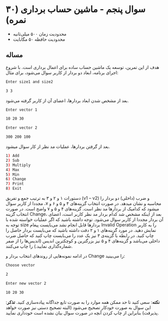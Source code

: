 # سوال پنجم - ماشین حساب برداری (۳۰ نمره)

+ محدودیت زمان ۵۰۰ میلی‌ثانیه
+ محدودیت حافظه ۵۰ مگابایت

## مساله

هدف از اين تمرين، توسعه یک ماشین حساب ساده برای اعمال برداری است. با شروع اجرای برنامه، ابعاد دو بردار از کاربر سوال می‌شود، برای مثال:

```sh
Enter size1 and size2
```

```sh
3 3
```

بعد از مشخص شدن ابعاد بردارها، اعضای آن از کاربر گرفته می‌شود.

```sh
Enter vector 1
```

```sh
10 20 30
```

```sh
Enter vector 2
```

```sh
300 200 100
```

بعد از گرفتن بردارها، عملیات مد نظر از کار سوال میشود.

```sh
1) Add
2) Sub
3) Multiply
4) Max
5) Min
6) Change
7) Print
8) Exit
```

دستورات ۱ و ۲ و ۳ به ترتیب جمع و تفریق (v1 – v2) و ضرب (داخلی) دو بردار را محاسبه و نشان مید‌هد. در صورت انتخاب گزینه‌های ۴ و ۵ و ۶ و ۷، مجددا از کاربر سوال میشود که کدامیک از بردارها مد نظر است. گزینه‌های ۴ و ۵ و ۷ واضح است. در صورت انتخاب گزینه Change، بعد از اینکه مشخص شد کدام بردار مد نظر کاربر است، اعضای آن بردار مجددا از کاربر سوال می‌شود. توجه داشته باشید که اگر عملیات خواسته شده با توجه به size بردارها قابل انجام نشد می‌بایست پیغام Invalid Operation را به کاربر نمایش دهید. در مورد گزینه‌های ۱ و ۲ دقت داشته باشید که می‌بایست  بردار حاصل را چاپ کنید. در رابطه با گزینه‌ی ۳ نیز یک عدد را می‌بایست چاپ کنید که حاصل ضرب داخلی می‌باشد و گزینه‌های ۴ و ۵ نیز بزرگترین و کوچکترین اندیس (اندیس‌ها را از صفر شماره‌گذاری نمایید.) را چاپ می‌کنند.

در ادامه نمونه‌هایی از روندهای انتخاب بردار و Change را می‌بینید:

```sh
Choose vector
```


```sh
2
```


```sh
Enter new vector 2
```

```sh
10 20 30
```


**نکته**: سعی کنید تا حد ممکن همه موارد را به صورت تابع جداگانه پیاده‌سازی کنید.
**تذکر**:‌ این سوال به صورت خودکار تصحیح می‌شود (البته تصحیح دستی نیز صورت خواهد پذیرفت) بنابراین از چاپ کردن آنچه در صورت سوال بیان نشده است خودداری نمایید.